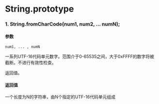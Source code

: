# String.prototype

### 1. String.fromCharCode(num1, num2, ... numN);

#### 参数

```num1, ... , numN```

一系列UTF-16代码单元数字。范围介于0-65535之间，大于0xFFFF的数字将被截断。不进行有效性检查。

返回值。

#### 返回值

一个长度为N的字符串，由N个指定的UTF-16代码单元组成



